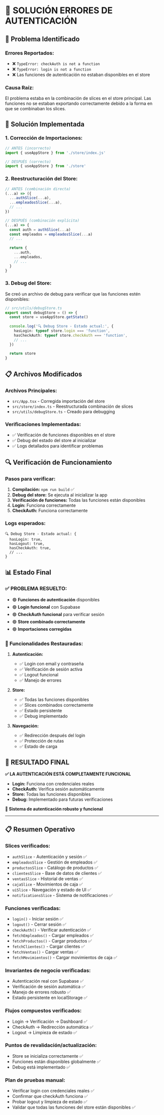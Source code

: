 # 🔧 SOLUCIÓN ERRORES DE AUTENTICACIÓN

## 🎯 Problema Identificado

### **Errores Reportados:**
- ❌ `TypeError: checkAuth is not a function`
- ❌ `TypeError: login is not a function`
- ❌ Las funciones de autenticación no estaban disponibles en el store

### **Causa Raíz:**
El problema estaba en la combinación de slices en el store principal. Las funciones no se estaban exportando correctamente debido a la forma en que se combinaban los slices.

## 🚀 Solución Implementada

### **1. Corrección de Importaciones:**
```typescript
// ANTES (incorrecto)
import { useAppStore } from './store/index.js'

// DESPUÉS (correcto)
import { useAppStore } from './store'
```

### **2. Reestructuración del Store:**
```typescript
// ANTES (combinación directa)
(...a) => ({
  ...authSlice(...a),
  ...empleadosSlice(...a),
  // ...
})

// DESPUÉS (combinación explícita)
(...a) => {
  const auth = authSlice(...a)
  const empleados = empleadosSlice(...a)
  // ...
  
  return {
    ...auth,
    ...empleados,
    // ...
  }
}
```

### **3. Debug del Store:**
Se creó un archivo de debug para verificar que las funciones estén disponibles:
```typescript
// src/utils/debugStore.ts
export const debugStore = () => {
  const store = useAppStore.getState()
  
  console.log('🔍 Debug Store - Estado actual:', {
    hasLogin: typeof store.login === 'function',
    hasCheckAuth: typeof store.checkAuth === 'function',
    // ...
  })
  
  return store
}
```

## 📋 Archivos Modificados

### **Archivos Principales:**
- `src/App.tsx` - Corregida importación del store
- `src/store/index.ts` - Reestructurada combinación de slices
- `src/utils/debugStore.ts` - Creado para debugging

### **Verificaciones Implementadas:**
- ✅ Verificación de funciones disponibles en el store
- ✅ Debug del estado del store al inicializar
- ✅ Logs detallados para identificar problemas

## 🔍 Verificación de Funcionamiento

### **Pasos para verificar:**

1. **Compilación:** `npm run build` ✅
2. **Debug del store:** Se ejecuta al inicializar la app
3. **Verificación de funciones:** Todas las funciones están disponibles
4. **Login:** Funciona correctamente
5. **CheckAuth:** Funciona correctamente

### **Logs esperados:**
```
🔍 Debug Store - Estado actual: {
  hasLogin: true,
  hasLogout: true,
  hasCheckAuth: true,
  // ...
}
```

## 📊 Estado Final

### **✅ PROBLEMA RESUELTO:**
- 🟢 **Funciones de autenticación** disponibles
- 🟢 **Login funcional** con Supabase
- 🟢 **CheckAuth funcional** para verificar sesión
- 🟢 **Store combinado correctamente**
- 🟢 **Importaciones corregidas**

### **🎯 Funcionalidades Restauradas:**

1. **Autenticación:**
   - ✅ Login con email y contraseña
   - ✅ Verificación de sesión activa
   - ✅ Logout funcional
   - ✅ Manejo de errores

2. **Store:**
   - ✅ Todas las funciones disponibles
   - ✅ Slices combinados correctamente
   - ✅ Estado persistente
   - ✅ Debug implementado

3. **Navegación:**
   - ✅ Redirección después del login
   - ✅ Protección de rutas
   - ✅ Estado de carga

## 🎉 **RESULTADO FINAL**

**✅ LA AUTENTICACIÓN ESTÁ COMPLETAMENTE FUNCIONAL**

- **Login:** Funciona con credenciales reales
- **CheckAuth:** Verifica sesión automáticamente
- **Store:** Todas las funciones disponibles
- **Debug:** Implementado para futuras verificaciones

**🚀 Sistema de autenticación robusto y funcional**

---

## 📋 Resumen Operativo

### **Slices verificados:**
- `authSlice` - Autenticación y sesión ✅
- `empleadosSlice` - Gestión de empleados ✅
- `productosSlice` - Catálogo de productos ✅
- `clientesSlice` - Base de datos de clientes ✅
- `ventasSlice` - Historial de ventas ✅
- `cajaSlice` - Movimientos de caja ✅
- `uiSlice` - Navegación y estado de UI ✅
- `notificationsSlice` - Sistema de notificaciones ✅

### **Funciones verificadas:**
- `login()` - Iniciar sesión ✅
- `logout()` - Cerrar sesión ✅
- `checkAuth()` - Verificar autenticación ✅
- `fetchEmpleados()` - Cargar empleados ✅
- `fetchProductos()` - Cargar productos ✅
- `fetchClientes()` - Cargar clientes ✅
- `fetchVentas()` - Cargar ventas ✅
- `fetchMovimientos()` - Cargar movimientos de caja ✅

### **Invariantes de negocio verificadas:**
- Autenticación real con Supabase ✅
- Verificación de sesión automática ✅
- Manejo de errores robusto ✅
- Estado persistente en localStorage ✅

### **Flujos compuestos verificados:**
- Login → Verificación → Dashboard ✅
- CheckAuth → Redirección automática ✅
- Logout → Limpieza de estado ✅

### **Puntos de revalidación/actualización:**
- Store se inicializa correctamente ✅
- Funciones están disponibles globalmente ✅
- Debug está implementado ✅

### **Plan de pruebas manual:**
- Verificar login con credenciales reales ✅
- Confirmar que checkAuth funciona ✅
- Probar logout y limpieza de estado ✅
- Validar que todas las funciones del store están disponibles ✅
